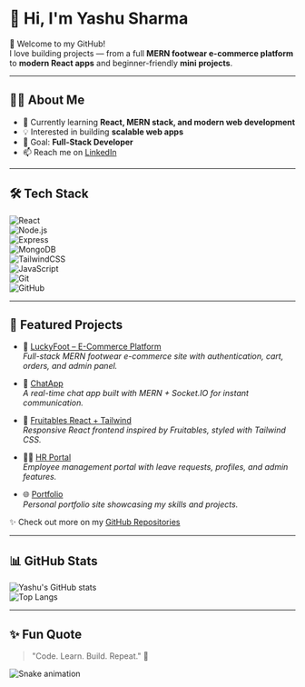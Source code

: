 # 👋 Hi, I'm Yashu Sharma   

🚀 Welcome to my GitHub!  
I love building projects — from a full **MERN footwear e-commerce platform** to **modern React apps** and beginner-friendly **mini projects**.  

---

## 👨‍💻 About Me
- 🌱 Currently learning **React, MERN stack, and modern web development**  
- 💡 Interested in building **scalable web apps**   
- 🎯 Goal: **Full-Stack Developer**  
- 📫 Reach me on [LinkedIn](https://www.linkedin.com/in/yashu-sharma-16056b341/)  

---

## 🛠 Tech Stack
![React](https://img.shields.io/badge/React-18-blue?logo=react)  
![Node.js](https://img.shields.io/badge/Node.js-16-green?logo=node.js)  
![Express](https://img.shields.io/badge/Express.js-black?logo=express)  
![MongoDB](https://img.shields.io/badge/MongoDB-4.4-green?logo=mongodb)  
![TailwindCSS](https://img.shields.io/badge/TailwindCSS-3-blueviolet?logo=tailwindcss)  
![JavaScript](https://img.shields.io/badge/JavaScript-ES6-yellow?logo=javascript)  
![Git](https://img.shields.io/badge/Git-F05033?logo=git&logoColor=white)  
![GitHub](https://img.shields.io/badge/GitHub-181717?logo=github)  

---

## 📂 Featured Projects  

- 🛒 [LuckyFoot – E-Commerce Platform](https://github.com/Yashu658/lucky-foot-ecommerce)  
  *Full-stack MERN footwear e-commerce site with authentication, cart, orders, and admin panel.*  

- 💬 [ChatApp](https://github.com/Yashu658/ChatApp)  
  *A real-time chat app built with MERN + Socket.IO for instant communication.*  

- 🥗 [Fruitables React + Tailwind](https://github.com/Yashu658/Fruitables-React-Tailwind)  
  *Responsive React frontend inspired by Fruitables, styled with Tailwind CSS.*  

- 🧑‍💼 [HR Portal](https://github.com/Yashu658/HR-Portal)  
  *Employee management portal with leave requests, profiles, and admin features.*  

- 🌐 [Portfolio](https://github.com/Yashu658/portfolio)  
  *Personal portfolio site showcasing my skills and projects.*  

✨ Check out more on my [GitHub Repositories](https://github.com/Yashu658?tab=repositories)  

---

## 📊 GitHub Stats
![Yashu's GitHub stats](https://github-readme-stats.vercel.app/api?username=Yashu658&show_icons=true&theme=radical)  
![Top Langs](https://github-readme-stats.vercel.app/api/top-langs/?username=Yashu658&layout=compact&theme=radical)  

---

## ✨ Fun Quote
> "Code. Learn. Build. Repeat." 🚀  

![Snake animation](https://github.com/Yashu658/Yashu658/blob/output/snake.svg)

